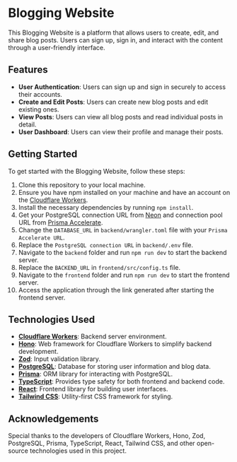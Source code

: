 # Blogging Website

This Blogging Website is a platform that allows users to create, edit, and share blog posts. Users can sign up, sign in, and interact with the content through a user-friendly interface.

## Features

- **User Authentication**: Users can sign up and sign in securely to access their accounts.
- **Create and Edit Posts**: Users can create new blog posts and edit existing ones.
- **View Posts**: Users can view all blog posts and read individual posts in detail.
- **User Dashboard**: Users can view their profile and manage their posts.

## Getting Started

To get started with the Blogging Website, follow these steps:


1. Clone this repository to your local machine.
2. Ensure you have npm installed on your machine and have an account on the [Cloudflare Workers](https://workers.cloudflare.com).
3. Install the necessary dependencies by running `npm install`.
4. Get your PostgreSQL connection URL from [Neon](https://neon.tech) and connection pool URL from [Prisma Accelerate](https://www.prisma.io/data-platform/accelerate).
5. Change the `DATABASE_URL` in `backend/wrangler.toml` file with your `Prisma Accelerate URL`.
6. Replace the `PostgreSQL connection URL` in `backend/.env` file.
7. Navigate to the `backend` folder and run `npm run dev` to start the backend server.
8. Replace the `BACKEND_URL` in `frontend/src/config.ts` file.
9. Navigate to the `frontend` folder and run `npm run dev` to start the frontend server.
10. Access the application through the link generated after starting the frontend server.

## Technologies Used

- **[Cloudflare Workers](https://workers.cloudflare.com/)**: Backend server environment.
- **[Hono](https://honojs.dev/)**: Web framework for Cloudflare Workers to simplify backend development.
- **[Zod](https://zod.dev/)**: Input validation library.
- **[PostgreSQL](https://www.postgresql.org/)**: Database for storing user information and blog data.
- **[Prisma](https://www.prisma.io/)**: ORM library for interacting with PostgreSQL.
- **[TypeScript](https://www.typescriptlang.org/)**: Provides type safety for both frontend and backend code.
- **[React](https://reactjs.org/)**: Frontend library for building user interfaces.
- **[Tailwind CSS](https://tailwindcss.com/)**: Utility-first CSS framework for styling.

## Acknowledgements

Special thanks to the developers of Cloudflare Workers, Hono, Zod, PostgreSQL, Prisma, TypeScript, React, Tailwind CSS, and other open-source technologies used in this project.
